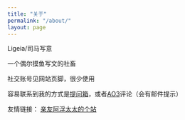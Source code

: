 ```yaml
---
title: "关于"
permalink: "/about/"
layout: page
---
```

Ligeia/司马写意

一个偶尔摸鱼写文的社畜

社交账号见网站页脚，很少使用

容易联系到我的方式是[提问箱](https://marshmallow-qa.com/ligeia_li)，或者[AO3](https://archiveofourown.org/users/Ligeia13/)评论（会有邮件提示）

友情链接：
[亲友阿浮太太的个站](https://coococola.home.blog/)
